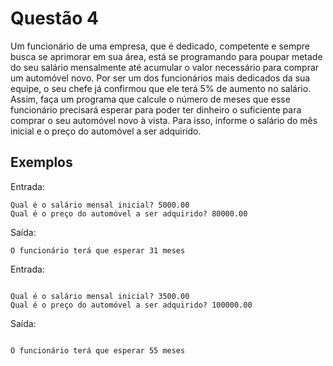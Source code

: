 # Questão 4
Um funcionário de uma empresa, que é dedicado, competente e sempre busca se aprimorar em sua área, está se programando para poupar metade do seu salário mensalmente até acumular o valor necessário para comprar um automóvel novo. Por ser um dos funcionários mais dedicados da sua equipe, o seu chefe já confirmou que ele terá 5% de aumento no salário. Assim, faça um programa que calcule o número de meses que esse funcionário precisará esperar para poder ter dinheiro o suficiente para comprar o seu automóvel novo à vista. Para isso, informe o salário do mês inicial e o preço do automóvel a ser adquirido.

## Exemplos
Entrada:
```
Qual é o salário mensal inicial? 5000.00
Qual é o preço do automóvel a ser adquirido? 80000.00
```
Saída:
```
O funcionário terá que esperar 31 meses
```
Entrada:
```

Qual é o salário mensal inicial? 3500.00
Qual é o preço do automóvel a ser adquirido? 100000.00
```
Saída:
```

O funcionário terá que esperar 55 meses
```
